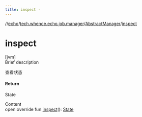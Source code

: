 ```yaml
---
title: inspect -
---
```

//[echo](../../index.md)/[tech.whence.echo.job.manager](../index.md)/[AbstractManager](index.md)/[inspect](inspect.md)



# inspect  
[jvm]  
Brief description  


查看状态



#### Return  


State

  
Content  
open override fun [inspect](inspect.md)(): [State](../../tech.whence.echo.job.manager.state/-state/index.md)  



